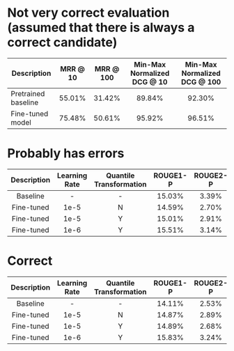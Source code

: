 # Not very correct evaluation (assumed that there is always a correct candidate)

| Description         | MRR @ 10 | MRR @ 100 | Min-Max Normalized DCG @ 10 | Min-Max Normalized DCG @ 100 |
|---------------------|:--------:|:---------:|:---------------------------:|:----------------------------:|
| Pretrained baseline |  55.01%  |   31.42%  |            89.84%           |            92.30%            |
| Fine-tuned model    |  75.48%  |   50.61%  |            95.92%           |            96.51%            |


# Probably has errors

| Description | Learning Rate | Quantile Transformation | ROUGE1-P | ROUGE2-P | ROUGEL-P | LCS Similarity |
|:-----------:|:-------------:|:-----------------------:|:--------:|:--------:|:--------:|:--------------:|
|   Baseline  |       -       |            -            |  15.03%  |   3.39%  |  12.88%  |     26.32%     |
|  Fine-tuned |      1e-5     |            N            |  14.59%  |   2.70%  |  12.40%  |     25.43%     |
|  Fine-tuned |      1e-5     |            Y            |  15.01%  |   2.91%  |  12.91%  |     25.76%     |
|  Fine-tuned |      1e-6     |            Y            |  15.51%  |   3.14%  |  13.16%  |     26.47%     |


# Correct

| Description | Learning Rate | Quantile Transformation | ROUGE1-P | ROUGE2-P | ROUGEL-P | LCS Similarity |
|:-----------:|:-------------:|:-----------------------:|:--------:|:--------:|:--------:|:--------------:|
|   Baseline  |       -       |            -            |  14.11%  |   2.53%  |  12.01%  |     24.90%     |
|  Fine-tuned |      1e-5     |            N            |  14.87%  |   2.89%  |  12.82%  |     25.83%     |
|  Fine-tuned |      1e-5     |            Y            |  14.89%  |   2.68%  |  12.58%  |     27.22%     |
|  Fine-tuned |      1e-6     |            Y            |  15.83%  |   3.24%  |  13.72%  |     26.92%     |
